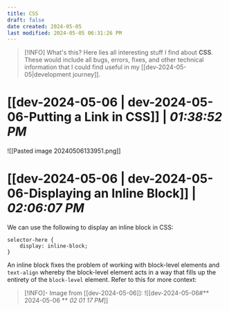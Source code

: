 ```yaml
---
title: CSS
draft: false
date created: 2024-05-05
last modified: 2024-05-05 06:31:26 PM
---
```


> [!INFO] What's this?
> Here lies all interesting stuff I find about **CSS**. These would include all bugs, errors, fixes, and other technical information that I could find useful in my [[dev-2024-05-05|development journey]].

# **[[dev-2024-05-06 | dev-2024-05-06-Putting a Link in CSS]]** | *01:38:52 PM*

![[Pasted image 20240506133951.png]]

# **[[dev-2024-05-06 | dev-2024-05-06-Displaying an Inline Block]]** | *02:06:07 PM*

We can use the following to display an inline block in CSS:
```
selector-here {
	display: inline-block;
}
```
An inline block fixes the problem of working with block-level elements and `text-align` whereby the block-level element acts in a way that fills up the entirety of the `block-level` element. Refer to this for more context:

>[!INFO]- Image from [[dev-2024-05-06]]:
>![[dev-2024-05-06#** 2024-05-06 ** *02 01 17 PM*]]
